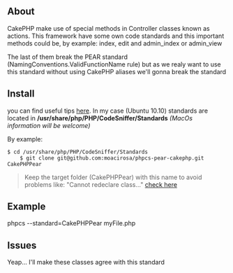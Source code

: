## About

CakePHP make use of special methods in Controller classes known as actions. 
This framework have some own code standards and this important methods could 
be, by example: index, edit and admin_index or admin_view

The last of them break the PEAR standard (NamingConventions.ValidFunctionName 
rule) but as we realy want to use this standard without using CakePHP aliases 
we'll gonna break the standard

## Install

you can find useful tips [here](http://pear.php.net/manual/en/package.php.php-codesniffer.coding-standard-tutorial.php). 
In my case (Ubuntu 10.10) standards are located in 
**/usr/share/php/PHP/CodeSniffer/Standards** *(MacOs information will be welcome)*

By example:

    $ cd /usr/share/php/PHP/CodeSniffer/Standards
        $ git clone git@github.com:moacirosa/phpcs-pear-cakephp.git CakePHPPear

> Keep the target folder (CakePHPPear) with this name to avoid problems like: 
> "Cannot redeclare class..." 
> [check here](http://pear.php.net/bugs/bug.php?id=18751)

## Example

phpcs --standard=CakePHPPear myFile.php

## Issues

Yeap... I'll make these classes agree with this standard
